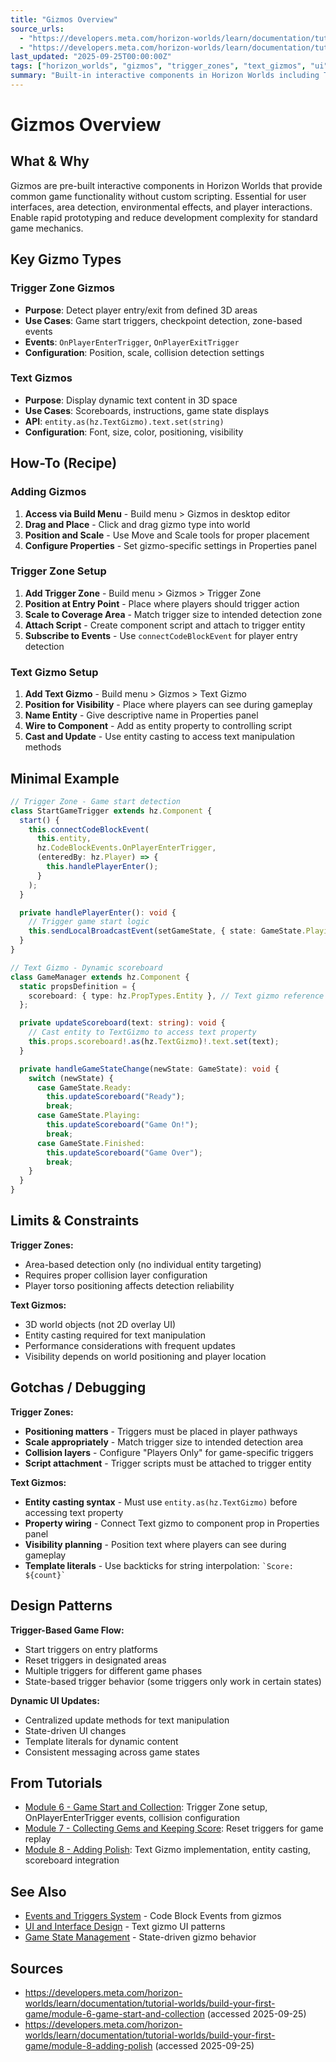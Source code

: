 ```yaml
---
title: "Gizmos Overview"
source_urls:
  - "https://developers.meta.com/horizon-worlds/learn/documentation/tutorial-worlds/build-your-first-game/module-6-game-start-and-collection"
  - "https://developers.meta.com/horizon-worlds/learn/documentation/tutorial-worlds/build-your-first-game/module-8-adding-polish"
last_updated: "2025-09-25T00:00:00Z"
tags: ["horizon_worlds", "gizmos", "trigger_zones", "text_gizmos", "ui"]
summary: "Built-in interactive components in Horizon Worlds including Trigger Zones for area detection and Text Gizmos for dynamic UI display."
---
```


# Gizmos Overview

## What & Why

Gizmos are pre-built interactive components in Horizon Worlds that provide common game functionality without custom scripting. Essential for user interfaces, area detection, environmental effects, and player interactions. Enable rapid prototyping and reduce development complexity for standard game mechanics.

## Key Gizmo Types

### Trigger Zone Gizmos

- **Purpose**: Detect player entry/exit from defined 3D areas
- **Use Cases**: Game start triggers, checkpoint detection, zone-based events
- **Events**: `OnPlayerEnterTrigger`, `OnPlayerExitTrigger`
- **Configuration**: Position, scale, collision detection settings

### Text Gizmos

- **Purpose**: Display dynamic text content in 3D space
- **Use Cases**: Scoreboards, instructions, game state displays
- **API**: `entity.as(hz.TextGizmo).text.set(string)`
- **Configuration**: Font, size, color, positioning, visibility

## How-To (Recipe)

### Adding Gizmos

1. **Access via Build Menu** - Build menu > Gizmos in desktop editor
2. **Drag and Place** - Click and drag gizmo type into world
3. **Position and Scale** - Use Move and Scale tools for proper placement
4. **Configure Properties** - Set gizmo-specific settings in Properties panel

### Trigger Zone Setup

1. **Add Trigger Zone** - Build menu > Gizmos > Trigger Zone
2. **Position at Entry Point** - Place where players should trigger action
3. **Scale to Coverage Area** - Match trigger size to intended detection zone
4. **Attach Script** - Create component script and attach to trigger entity
5. **Subscribe to Events** - Use `connectCodeBlockEvent` for player entry detection

### Text Gizmo Setup

1. **Add Text Gizmo** - Build menu > Gizmos > Text Gizmo
2. **Position for Visibility** - Place where players can see during gameplay
3. **Name Entity** - Give descriptive name in Properties panel
4. **Wire to Component** - Add as entity property to controlling script
5. **Cast and Update** - Use entity casting to access text manipulation methods

## Minimal Example

```typescript
// Trigger Zone - Game start detection
class StartGameTrigger extends hz.Component {
  start() {
    this.connectCodeBlockEvent(
      this.entity,
      hz.CodeBlockEvents.OnPlayerEnterTrigger,
      (enteredBy: hz.Player) => {
        this.handlePlayerEnter();
      }
    );
  }

  private handlePlayerEnter(): void {
    // Trigger game start logic
    this.sendLocalBroadcastEvent(setGameState, { state: GameState.Playing });
  }
}

// Text Gizmo - Dynamic scoreboard
class GameManager extends hz.Component {
  static propsDefinition = {
    scoreboard: { type: hz.PropTypes.Entity }, // Text gizmo reference
  };

  private updateScoreboard(text: string): void {
    // Cast entity to TextGizmo to access text property
    this.props.scoreboard!.as(hz.TextGizmo)!.text.set(text);
  }

  private handleGameStateChange(newState: GameState): void {
    switch (newState) {
      case GameState.Ready:
        this.updateScoreboard("Ready");
        break;
      case GameState.Playing:
        this.updateScoreboard("Game On!");
        break;
      case GameState.Finished:
        this.updateScoreboard("Game Over");
        break;
    }
  }
}
```

## Limits & Constraints

**Trigger Zones:**

- Area-based detection only (no individual entity targeting)
- Requires proper collision layer configuration
- Player torso positioning affects detection reliability

**Text Gizmos:**

- 3D world objects (not 2D overlay UI)
- Entity casting required for text manipulation
- Performance considerations with frequent updates
- Visibility depends on world positioning and player location

## Gotchas / Debugging

**Trigger Zones:**

- **Positioning matters** - Triggers must be placed in player pathways
- **Scale appropriately** - Match trigger size to intended detection area
- **Collision layers** - Configure "Players Only" for game-specific triggers
- **Script attachment** - Trigger scripts must be attached to trigger entity

**Text Gizmos:**

- **Entity casting syntax** - Must use `entity.as(hz.TextGizmo)` before accessing text property
- **Property wiring** - Connect Text gizmo to component prop in Properties panel
- **Visibility planning** - Position text where players can see during gameplay
- **Template literals** - Use backticks for string interpolation: `` `Score: ${count}` ``

## Design Patterns

**Trigger-Based Game Flow:**

- Start triggers on entry platforms
- Reset triggers in designated areas
- Multiple triggers for different game phases
- State-based trigger behavior (some triggers only work in certain states)

**Dynamic UI Updates:**

- Centralized update methods for text manipulation
- State-driven UI changes
- Template literals for dynamic content
- Consistent messaging across game states

## From Tutorials

- [Module 6 - Game Start and Collection](./tutorials/build-your-first-game/06-game-start-and-collection.md): Trigger Zone setup, OnPlayerEnterTrigger events, collision configuration
- [Module 7 - Collecting Gems and Keeping Score](./tutorials/build-your-first-game/07-collecting-gems-and-keeping-score.md): Reset triggers for game replay
- [Module 8 - Adding Polish](./tutorials/build-your-first-game/08-adding-polish.md): Text Gizmo implementation, entity casting, scoreboard integration

## See Also

- [Events and Triggers System](./events-triggers-system.md) - Code Block Events from gizmos
- [UI and Interface Design](./ui-interface-design.md) - Text gizmo UI patterns
- [Game State Management](./game-state-management.md) - State-driven gizmo behavior

## Sources

- https://developers.meta.com/horizon-worlds/learn/documentation/tutorial-worlds/build-your-first-game/module-6-game-start-and-collection (accessed 2025-09-25)
- https://developers.meta.com/horizon-worlds/learn/documentation/tutorial-worlds/build-your-first-game/module-8-adding-polish (accessed 2025-09-25)
